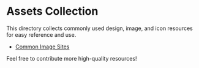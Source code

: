# Assets Collection

This directory collects commonly used design, image, and icon resources for easy reference and use.

- [Common Image Sites](./common-image-sites.md)

Feel free to contribute more high-quality resources! 